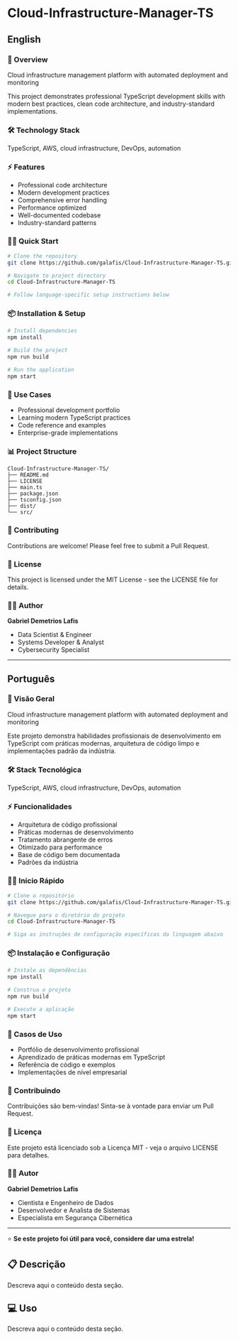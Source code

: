 # Cloud-Infrastructure-Manager-TS

## English

### 🚀 Overview
Cloud infrastructure management platform with automated deployment and monitoring

This project demonstrates professional TypeScript development skills with modern best practices, clean code architecture, and industry-standard implementations.

### 🛠️ Technology Stack
TypeScript, AWS, cloud infrastructure, DevOps, automation

### ⚡ Features
- Professional code architecture
- Modern development practices
- Comprehensive error handling
- Performance optimized
- Well-documented codebase
- Industry-standard patterns

### 🏃‍♂️ Quick Start

```bash
# Clone the repository
git clone https://github.com/galafis/Cloud-Infrastructure-Manager-TS.git

# Navigate to project directory
cd Cloud-Infrastructure-Manager-TS

# Follow language-specific setup instructions below
```

### 📦 Installation & Setup

```bash
# Install dependencies
npm install

# Build the project
npm run build

# Run the application
npm start
```

### 🎯 Use Cases
- Professional development portfolio
- Learning modern TypeScript practices
- Code reference and examples
- Enterprise-grade implementations

### 📊 Project Structure
```
Cloud-Infrastructure-Manager-TS/
├── README.md
├── LICENSE
├── main.ts
├── package.json
├── tsconfig.json
├── dist/
└── src/
```

### 🤝 Contributing
Contributions are welcome! Please feel free to submit a Pull Request.

### 📄 License
This project is licensed under the MIT License - see the LICENSE file for details.

### 👨‍💻 Author
**Gabriel Demetrios Lafis**
- Data Scientist & Engineer
- Systems Developer & Analyst
- Cybersecurity Specialist

---

## Português

### 🚀 Visão Geral
Cloud infrastructure management platform with automated deployment and monitoring

Este projeto demonstra habilidades profissionais de desenvolvimento em TypeScript com práticas modernas, arquitetura de código limpo e implementações padrão da indústria.

### 🛠️ Stack Tecnológica
TypeScript, AWS, cloud infrastructure, DevOps, automation

### ⚡ Funcionalidades
- Arquitetura de código profissional
- Práticas modernas de desenvolvimento
- Tratamento abrangente de erros
- Otimizado para performance
- Base de código bem documentada
- Padrões da indústria

### 🏃‍♂️ Início Rápido

```bash
# Clone o repositório
git clone https://github.com/galafis/Cloud-Infrastructure-Manager-TS.git

# Navegue para o diretório do projeto
cd Cloud-Infrastructure-Manager-TS

# Siga as instruções de configuração específicas da linguagem abaixo
```

### 📦 Instalação e Configuração

```bash
# Instale as dependências
npm install

# Construa o projeto
npm run build

# Execute a aplicação
npm start
```

### 🎯 Casos de Uso
- Portfólio de desenvolvimento profissional
- Aprendizado de práticas modernas em TypeScript
- Referência de código e exemplos
- Implementações de nível empresarial

### 🤝 Contribuindo
Contribuições são bem-vindas! Sinta-se à vontade para enviar um Pull Request.

### 📄 Licença
Este projeto está licenciado sob a Licença MIT - veja o arquivo LICENSE para detalhes.

### 👨‍💻 Autor
**Gabriel Demetrios Lafis**
- Cientista e Engenheiro de Dados
- Desenvolvedor e Analista de Sistemas
- Especialista em Segurança Cibernética

---

⭐ **Se este projeto foi útil para você, considere dar uma estrela!**


## 📋 Descrição

Descreva aqui o conteúdo desta seção.


## 💻 Uso

Descreva aqui o conteúdo desta seção.
